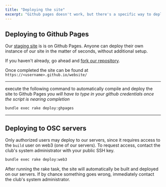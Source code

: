 ```yaml
---
title: "Deploying the site"
excerpt: "Github pages doesn't work, but there's a specific way to deploy the site. Maybe."
---
```

## Deploying to Github Pages


Our [staging site](https://osuosc.github.io/website/) is is on Github Pages.
Anyone can deploy their own instance of our site in the matter of seconds, without additional setup.

If you haven't already, go ahead and [fork our repository](https://help.github.com/articles/fork-a-repo/).


Once completed the site can be found at `https://<username>.github.io/website/`


---

execute the following command to automatically compile and deploy the site to Github Pages
*you will have to type in your github credentials once the script is nearing completion*

```bash
bundle exec rake deploy:ghpages
```

---


## Deploying to OSC servers

Only authorized users may deploy to our servers, since it requires access to the
`build` user on web3 (one of our servers). To request access, contact the club's
system administrator with your public SSH key.


```bash
bundle exec rake deploy:web3
```

After running the rake task, the site will automatically be built and deployed
on our servers. If by chance something goes wrong, immediately contact the
club's system administrator.
